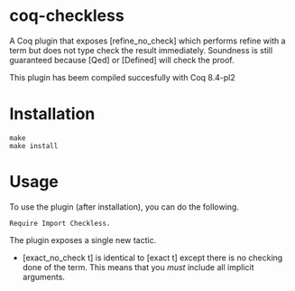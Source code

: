coq-checkless
=============

A Coq plugin that exposes [refine_no_check] which performs refine with
a term but does not type check the result immediately. Soundness is
still guaranteed because [Qed] or [Defined] will check the proof.

This plugin has beem compiled succesfully with Coq 8.4-pl2

Installation
=================

```shell
make
make install
```

Usage
=================

To use the plugin (after installation), you can do the following.

```coq
Require Import Checkless.
```

The plugin exposes a single new tactic.

- [exact_no_check t] is identical to [exact t] except
  there is no checking done of the term. This means that
  you *must* include all implicit arguments.
